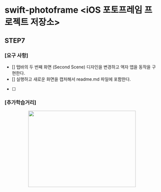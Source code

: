 # swift-photoframe <iOS 포토프레임 프로젝트 저장소> 

## STEP7

### [요구 사항]
- [] 탭바의 두 번째 화면 (Second Scene) 디자인을 변경하고 액자 앱을 동작을 구현한다.
- [] 실행하고 새로운 화면을 캡처해서 readme.md 파일에 포함한다.

- [ ] 

### [추가학습거리]

<p align="center">
   <img src="https://user-images.githubusercontent.com/36659877/154732681-94b6040b-e0ef-4e1f-84e6-566edbc562e5.png" width="350" height="250"> 
</p>
